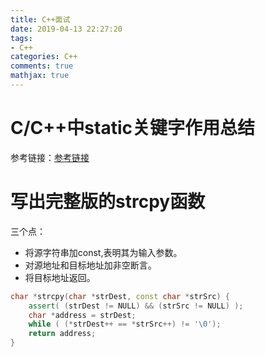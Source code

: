 ```yaml
---
title: C++面试
date: 2019-04-13 22:27:20
tags:
- C++
categories: C++
comments: true
mathjax: true
---
```

# C/C++中static关键字作用总结
参考链接：[参考链接](https://www.cnblogs.com/biyeymyhjob/archive/2012/07/19/2598815.html)
# 写出完整版的strcpy函数
三个点：
- 将源字符串加const,表明其为输入参数。
- 对源地址和目标地址加非空断言。
- 将目标地址返回。
```C++
char *strcpy(char *strDest, const char *strSrc) {
    assert( (strDest != NULL) && (strSrc != NULL) );
    char *address = strDest;
    while ( (*strDest++ == *strSrc++) != '\0');
    return address;
}
```